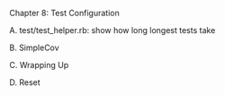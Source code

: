 Chapter 8: Test Configuration

A. test/test_helper.rb: show how long longest tests take

B. SimpleCov

C. Wrapping Up

D. Reset
